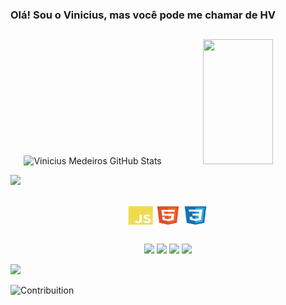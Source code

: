 ### Olá! Sou o Vinicius, mas você pode me chamar de HV

## 

<div align="center">  
 <img width="49%" height="195px" src="https://github-readme-stats.vercel.app/api?username=helioaubarca&show_icons=true&theme=dracula" alt="Vinicius Medeiros GitHub Stats" /> 
  <img width="47%" height="200px" src="https://github-readme-stats.vercel.app/api/top-langs/?username=helioaubarca&layout=compact&hide_border=true&theme=dracula" />
</div>

![](https://i.imgur.com/waxVImv.png)

<div align="center" style="display: inline_block"><br>
  <img align="center" alt="JS" height="30" width="40" src="https://raw.githubusercontent.com/devicons/devicon/master/icons/javascript/javascript-plain.svg">
  <img align="center" alt="HTML" height="30" width="40" src="https://raw.githubusercontent.com/devicons/devicon/master/icons/html5/html5-original.svg">
  <img align="center" alt="CSS" height="30" width="40" src="https://raw.githubusercontent.com/devicons/devicon/master/icons/css3/css3-original.svg">
</div>

##

<div align="center"> 
  <a href="https://instagram.com/hvprogrammer" target="_blank"><img src="https://img.shields.io/badge/-Instagram-%23E4405F?style=for-the-badge&logo=instagram&logoColor=white" target="_blank"></a>
 <a href="https://discord.com/channels/@me/1029775959227891744" target="_blank"><img src="https://img.shields.io/badge/Discord-7289DA?style=for-the-badge&logo=discord&logoColor=white" target="_blank"></a> 
  <a href = "mailto:helioaubarca@gmail.com"><img src="https://img.shields.io/badge/-Gmail-%23333?style=for-the-badge&logo=gmail&logoColor=white" target="_blank"></a>
  <a href="https://www.linkedin.com/in/vinicius-m-89aa49176/" target="_blank"><img src="https://img.shields.io/badge/-LinkedIn-%230077B5?style=for-the-badge&logo=linkedin&logoColor=white" target="_blank"></a> 
 
  </div>

![](https://i.imgur.com/waxVImv.png)

![Contribuition](https://activity-graph.herokuapp.com/graph?username=helioaubarca&theme=dracula&hide_border=true&area=true)

##

